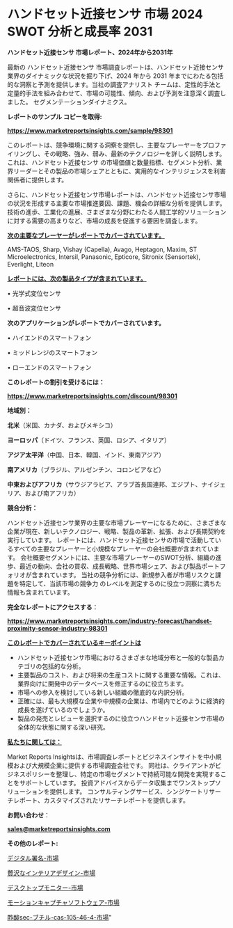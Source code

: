 # ハンドセット近接センサ 市場 2024 SWOT 分析と成長率 2031

<strong>ハンドセット近接センサ 市場レポート、2024年から2031年</strong>

最新の ハンドセット近接センサ 市場調査レポートは、ハンドセット近接センサ 業界のダイナミックな状況を掘り下げ、2024 年から 2031 年までにわたる包括的な洞察と予測を提供します。当社の調査アナリスト チームは、定性的手法と定量的手法を組み合わせて、市場の可能性、傾向、および予測を注意深く調査しました。 セグメンテーションダイナミクス。



<strong>レポートのサンプル コピーを取得:</strong> <a href=https://www.marketreportsinsights.com/sample/98301>

<strong><u>https://www.marketreportsinsights.com/sample/98301</u></strong></a>

このレポートは、競争環境に関する洞察を提供し、主要なプレーヤーをプロファイリングし、その戦略、強み、弱み、最新のテクノロジーを詳しく説明します。 これは、ハンドセット近接センサ の市場価値と数量指標、セグメント分析、業界リーダーとその製品の市場シェアとともに、実用的なインテリジェンスを利害関係者に提供します。

さらに、ハンドセット近接センサ市場レポートは、ハンドセット近接センサ市場の状況を形成する主要な市場推進要因、課題、機会の詳細な分析を提供します。 技術の進歩、工業化の進展、さまざまな分野にわたる人間工学的ソリューションに対する需要の高まりなど、市場の成長を促進する要因を調査します。



<strong><u>次の主要なプレーヤーがレポートでカバーされています。</u></strong>

AMS-TAOS, Sharp, Vishay (Capella), Avago, Heptagon, Maxim, ST Microelectronics, Intersil, Panasonic, Epticore, Sitronix (Sensortek), Everlight, Liteon



<strong><u><b>レポートには、次の製品タイプが含まれています。</b></u></strong>

• 光学式変位センサ

• 超音波変位センサ



<strong><b>次のアプリケーションがレポートでカバーされています。</b></strong>

• ハイエンドのスマートフォン

• ミッドレンジのスマートフォン

• ローエンドのスマートフォン



<strong><b>このレポートの割引を受けるには：</b></strong><a href=https://www.marketreportsinsights.com/discount/98301>

<strong><u>https://www.marketreportsinsights.com/discount/98301</u></strong></a>



<strong>地域別：</strong>



<strong>北米</strong>（米国、カナダ、およびメキシコ）



<strong>ヨーロッパ</strong>（ドイツ、フランス、英国、ロシア、イタリア）



<strong>アジア太平洋</strong>（中国、日本、韓国、インド、東南アジア）



<strong>南アメリカ</strong>（ブラジル、アルゼンチン、コロンビアなど）



<strong>中東およびアフリカ</strong>（サウジアラビア、アラブ首長国連邦、エジプト、ナイジェリア、および南アフリカ）



<strong>競合分析：</strong>

ハンドセット近接センサ業界の主要な市場プレーヤーになるために、さまざまな企業が現在、新しいテクノロジー、戦略、製品の革新、拡張、および長期契約を実行しています。 レポートには、ハンドセット近接センサの市場で活動しているすべての主要なプレーヤーと小規模なプレーヤーの会社概要が含まれています。 会社概要セグメントには、主要な市場プレーヤーのSWOT分析、組織の進歩、最近の動向、会社の買収、成長戦略、世界市場シェア、および製品ポートフォリオが含まれています。 当社の競争分析には、新規参入者が市場リスクと課題を特定して、当該市場の競争力 のレベルを測定するのに役立つ洞察に満ちた情報も含まれています。



<strong>完全なレポートにアクセスする</strong>：

<a href=https://www.marketreportsinsights.com/industry-forecast/handset-proximity-sensor-industry-98301>

<strong><u>https://www.marketreportsinsights.com/industry-forecast/handset-proximity-sensor-industry-98301</u></strong></a>



<strong><u><b>このレポートでカバーされているキーポイントは</b></u></strong>
<ul>
  <li>ハンドセット近接センサ市場におけるさまざまな地域分布と一般的な製品カテゴリの包括的な分析。</li>
  <li>主要製品のコスト、および将来の生産コストに関する重要な情報。これは、業界向けに開発中のデータベースを修正するのに役立ちます。</li>
  <li>市場への参入を検討している新しい組織の徹底的な内訳分析。</li>
  <li>正確には、最も大規模な企業や中規模の企業は、市場内でどのように経済的成長を遂げているのでしょうか。</li>
  <li>製品の発売とレビューを選択するのに役立つハンドセット近接センサ市場の全体的な状態に関する深い研究。</li>
</ul>


<strong><u><b>私たちに関しては：</b></u></strong>

Market Reports Insightsは、市場調査レポートとビジネスインサイトを中小規模および大規模企業に提供する市場調査会社です。 同社は、クライアントがビジネスポリシーを整理し、特定の市場セグメントで持続可能な開発を実現することをサポートしています。 投資アドバイスからデータ収集までワンストップソリューションを提供します。 コンサルティングサービス、シンジケートリサーチレポート、カスタマイズされたリサーチレポートを提供します。



<strong><b>お問い合わせ</b></strong>：

<a href=mailto:sales@marketreportsinsights.com>

<strong><u>sales@marketreportsinsights.com</u></strong></a>



<strong>その他のレポート:</strong>

<a href=https://www.linkedin.com/pulse/デジタル署名-市場-2023-推進要因と成長機会-2030-consumer-connection-collective-360-jkmgf/>デジタル署名-市場</a>

<a href=https://www.linkedin.com/pulse/贅沢なインテリアデザイン-市場-2023-swot-分析と成長率-2030-nnnxf/>贅沢なインテリアデザイン-市場</a>

<a href=https://www.linkedin.com/pulse/デスクトップモニター-市場-2023-総合分析と事業成長戦略-2030-pr-news-hub-11aqf/>デスクトップモニター-市場</a>

<a href=https://www.linkedin.com/pulse/モーションキャプチャソフトウェア-市場-2023-swot-分析と最新イノベーション-2030-pr-news-hub-yw84f/>モーションキャプチャソフトウェア-市場</a>

<a href=https://www.linkedin.com/pulse/酢酸sec-ブチル-cas-105-46-4-市場-2023-swot-hh5if/>酢酸sec-ブチル-cas-105-46-4-市場</a>"
